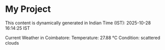 # My Project

This content is dynamically generated in Indian Time (IST): 2025-10-28 16:14:25 IST


Current Weather in Coimbatore:
Temperature: 27.88 °C
Condition: scattered clouds

